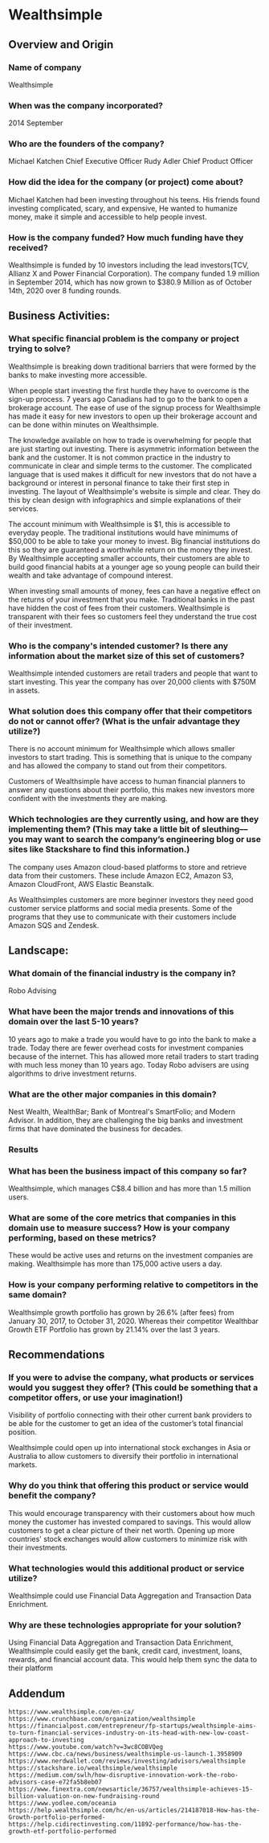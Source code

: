 # Wealthsimple

## Overview and Origin

### Name of company
Wealthsimple

### When was the company incorporated?
2014 September

### Who are the founders of the company?
Michael Katchen Chief Executive Officer 
Rudy Adler Chief Product Officer

### How did the idea for the company (or project) come about?
Michael Katchen had been investing throughout his teens. His friends found investing complicated, scary, and expensive, He wanted to humanize money, make it simple and accessible to help people invest.

### How is the company funded? How much funding have they received?
Wealthsimple is funded by 10 investors including the lead investors(TCV, Allianz X  and Power Financial Corporation). The company funded 1.9 million in September 2014, which has now grown to $380.9 Million as of October 14th, 2020 over 8 funding rounds.
 
## Business Activities:

### What specific financial problem is the company or project trying to solve? 
Wealthsimple is breaking down traditional barriers that were formed by the banks to make investing more accessible. 

When people start investing the first hurdle they have to overcome is the sign-up process. 7 years ago Canadians had to go to the bank to open a brokerage account. The ease of use of the signup process for Wealthsimple has made it easy for new investors to open up their brokerage account and can be done within minutes on Wealthsimple.
				
The knowledge available on how to trade is overwhelming for people that are just starting out investing. There is asymmetric information between the bank and the customer. It is not common practice in the industry to communicate in clear and simple terms to the customer. The complicated language that is used makes it difficult for new investors that do not have a background or interest in personal finance to take their first step in investing. The layout of Wealthsimple's website is simple and clear. They do this by clean design with infographics and simple explanations of their services.

The account minimum with Wealthsimple is $1, this is accessible to everyday people. The traditional institutions would have minimums of $50,000 to be able to take your money to invest. Big financial institutions do this so they are guaranteed a worthwhile return on the money they invest. By Wealthsimple accepting smaller accounts, their customers are able to build good financial habits at a younger age so young people can build their wealth and take advantage of compound interest.

When investing small amounts of money, fees can have a negative effect on the returns of your investment that you make. Traditional banks in the past have hidden the cost of fees from their customers. Wealthsimple is transparent with their fees so customers feel they understand the true cost of their investment.

### Who is the company's intended customer?  Is there any information about the market size of this set of customers?
Wealthsimple intended customers are retail traders and people that want to start investing. This year the company has over 20,000 clients with $750M in assets.

### What solution does this company offer that their competitors do not or cannot offer? (What is the unfair advantage they utilize?)
There is no account minimum for Wealthsimple which allows smaller investors to start trading. This is something that is unique to the company and has allowed the company to stand out from their competitors.

Customers of Wealthsimple have access to human financial planners to answer any questions about their portfolio, this makes new investors more confident with the investments they are making.

### Which technologies are they currently using, and how are they implementing them? (This may take a little bit of sleuthing–– you may want to search the company’s engineering blog or use sites like Stackshare to find this information.)

The company uses Amazon cloud-based platforms to store and retrieve data from their customers. These include Amazon EC2, Amazon S3, Amazon CloudFront, AWS Elastic Beanstalk.

As Wealthsimples customers are more beginner investors they need good customer service platforms and social media presents. Some of the programs that they use to communicate with their customers include Amazon SQS and Zendesk. 

## Landscape:

### What domain of the financial industry is the company in?
Robo Advising 

### What have been the major trends and innovations of this domain over the last 5-10 years?
10 years ago to make a trade you would have to go into the bank to make a trade. Today there are fewer overhead costs for investment companies because of the internet. This has allowed more retail traders to start trading with much less money than 10 years ago. Today Robo advisers are using algorithms to drive investment returns.

### What are the other major companies in this domain?
Nest Wealth, WealthBar; Bank of Montreal's SmartFolio; and Modern Advisor. In addition, they are challenging the big banks and investment firms that have dominated the business for decades.

### Results

### What has been the business impact of this company so far?
Wealthsimple, which manages C$8.4 billion and has more than 1.5 million users.

### What are some of the core metrics that companies in this domain use to measure success? How is your company performing, based on these metrics?
These would be active uses and returns on the investment companies are making.
Wealthsimple has more than 175,000 active users a day.

### How is your company performing relative to competitors in the same domain?
Wealthsimple growth portfolio has grown by 26.6% (after fees) from January 30, 2017, to October 31, 2020. Whereas their competitor Wealthbar Growth ETF Portfolio has grown by 21.14% over the last 3 years.


## Recommendations

### If you were to advise the company, what products or services would you suggest they offer? (This could be something that a competitor offers, or use your imagination!)
Visibility of portfolio connecting with their other current bank providers to be able for the customer to get an idea of the customer’s total financial position.
 
Wealthsimple could open up into international stock exchanges in Asia or Australia to allow customers to diversify their portfolio in international markets.

### Why do you think that offering this product or service would benefit the company?
This would encourage transparency with their customers about how much money the customer has invested compared to savings. This would allow customers to get a clear picture of their net worth. Opening up more countries' stock exchanges would allow customers to minimize risk with their investments.

### What technologies would this additional product or service utilize?
Wealthsimple could use Financial Data Aggregation and Transaction Data Enrichment.

### Why are these technologies appropriate for your solution?
Using Financial Data Aggregation and Transaction Data Enrichment, Wealthsimple could easily get the bank, credit card, investment, loans, rewards, and financial account data. This would help them sync the data to their platform



## Addendum 
	https://www.wealthsimple.com/en-ca/
	https://www.crunchbase.com/organization/wealthsimple
	https://financialpost.com/entrepreneur/fp-startups/wealthsimple-aims-to-turn-financial-services-industry-on-its-head-with-new-low-coast-approach-to-investing
	https://www.youtube.com/watch?v=3wc8COBVQeg
	https://www.cbc.ca/news/business/wealthsimple-us-launch-1.3958909
	https://www.nerdwallet.com/reviews/investing/advisors/wealthsimple
	https://stackshare.io/wealthsimple/wealthsimple
	https://medium.com/swlh/how-disruptive-innovation-work-the-robo-advisors-case-e72fa5b8eb07
	https://www.finextra.com/newsarticle/36757/wealthsimple-achieves-15-billion-valuation-on-new-fundraising-round
	https://www.yodlee.com/oceania
	https://help.wealthsimple.com/hc/en-us/articles/214187018-How-has-the-Growth-portfolio-performed-
	https://help.cidirectinvesting.com/11892-performance/how-has-the-growth-etf-portfolio-performed
